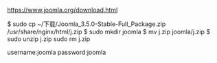 https://www.joomla.org/download.html

$ sudo cp ~/下载/Joomla_3.5.0-Stable-Full_Package.zip /usr/share/nginx/html/j.zip
$ sudo mkdir joomla
$ mv j.zip joomla/j.zip
$ sudo unzip j.zip
  sudo rm j.zip

username:joomla password:joomla



